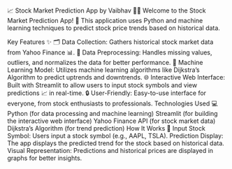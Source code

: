 📈 Stock Market Prediction App by Vaibhav 🧑‍💻
Welcome to the Stock Market Prediction App! 🚀 This application uses Python and machine learning techniques to predict stock price trends based on historical data.

Key Features ✨
🗂️ Data Collection: Gathers historical stock market data from Yahoo Finance 📊.
🧹 Data Preprocessing: Handles missing values, outliers, and normalizes the data for better performance.
🤖 Machine Learning Model: Utilizes machine learning algorithms like Dijkstra’s Algorithm to predict uptrends and downtrends.
🌐 Interactive Web Interface: Built with Streamlit to allow users to input stock symbols and view predictions 📈 in real-time.
🔒 User-Friendly: Easy-to-use interface for everyone, from stock enthusiasts to professionals.
Technologies Used 💻
Python (for data processing and machine learning)
Streamlit (for building the interactive web interface)
Yahoo Finance API (for stock market data)
Dijkstra’s Algorithm (for trend prediction)
How It Works 🚀
Input Stock Symbol: Users input a stock symbol (e.g., AAPL, TSLA).
Prediction Display: The app displays the predicted trend for the stock based on historical data.
Visual Representation: Predictions and historical prices are displayed in graphs for better insights.



